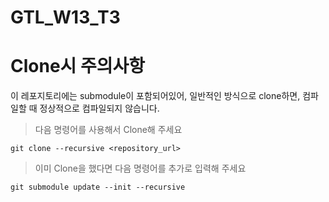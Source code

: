﻿# GTL_W13_T3

# Clone시 주의사항
이 레포지토리에는 submodule이 포함되어있어, 일반적인 방식으로 clone하면, 컴파일할 때 정상적으로 컴파일되지 않습니다.

> 다음 명령어를 사용해서 Clone해 주세요
```shell
git clone --recursive <repository_url>
```

> 이미 Clone을 했다면 다음 명령어를 추가로 입력해 주세요
```shell
git submodule update --init --recursive
```
